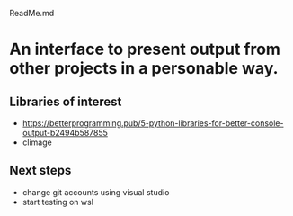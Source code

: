ReadMe.md
# An interface to present output from other projects in a personable way.
## Libraries of interest
*   https://betterprogramming.pub/5-python-libraries-for-better-console-output-b2494b587855
*   climage

## Next steps
*   change git accounts using visual studio
*   start testing on wsl
